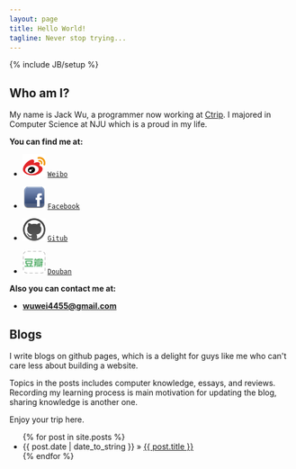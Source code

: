 ```yaml
---
layout: page
title: Hello World!
tagline: Never stop trying... 
---
```

{% include JB/setup %}

## Who am I?

My name is Jack Wu, a programmer now working at [Ctrip](http://www.ctrip.com).
I majored in Computer Science at NJU which is a proud in my life.


**You can find me at:**

+ [<img src="./images/weibo.png" alt="Weibo" style="width: 40px;"/>](http://weibo.com/1921727853/profile) [`Weibo`](http://weibo.com/1921727853/profile)

+ [<img src="./images/facebook.png" alt="Facebook" style="width: 40px;"/>](http://www.facebook.com/wei.wu.353250) [`Facebook`](http://www.facebook.com/wei.wu.353250)


+ [<img src="./images/github.png" alt="Github" style="width: 40px;"/>](https://github.com/JackWuCode) [`Gitub`](https://github.com/JackWuCode)


+ [<img src="./images/douban.png" alt="Douban" style="width: 40px;"/>](http://www.douban.com/people/38501585/) [`Douban`](http://www.douban.com/people/38501585/)


**Also you can contact me at:**  

+ **<wuwei4455@gmail.com>**
    
## Blogs

I write blogs on github pages, which is a delight for guys like me who can't care less about building a website.

Topics in the posts includes computer knowledge, essays, and reviews. Recording my learning process is main  motivation for updating the blog, sharing knowledge is another one.

Enjoy your trip here.

<ul class="posts">
  {% for post in site.posts %}
    <li><span>{{ post.date | date_to_string }}</span> &raquo; <a href="{{ BASE_PATH }}{{ post.url }}">{{ post.title }}</a></li>
  {% endfor %}
</ul>
